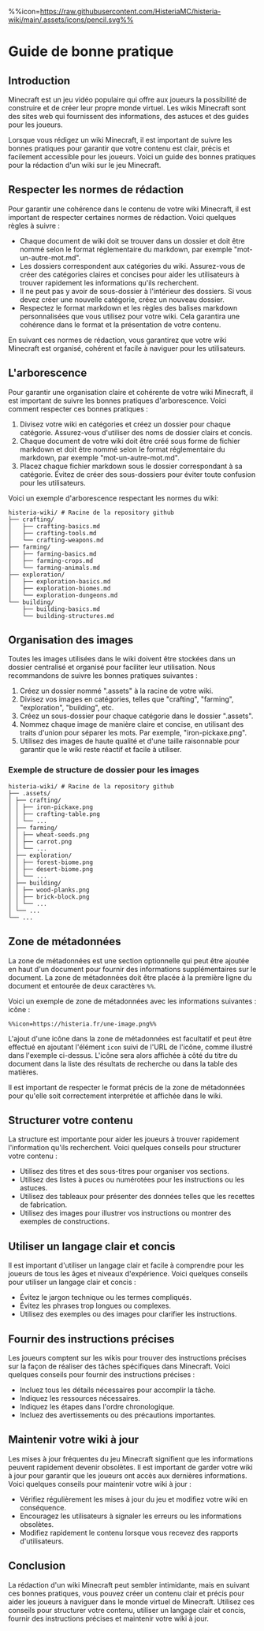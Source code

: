 %%icon=https://raw.githubusercontent.com/HisteriaMC/histeria-wiki/main/.assets/icons/pencil.svg%%
# Guide de bonne pratique

## Introduction

Minecraft est un jeu vidéo populaire qui offre aux joueurs la possibilité de construire et de créer leur propre monde virtuel. Les wikis Minecraft sont des sites web qui fournissent des informations, des astuces et des guides pour les joueurs.

Lorsque vous rédigez un wiki Minecraft, il est important de suivre les bonnes pratiques pour garantir que votre contenu est clair, précis et facilement accessible pour les joueurs. Voici un guide des bonnes pratiques pour la rédaction d'un wiki sur le jeu Minecraft.

## Respecter les normes de rédaction

Pour garantir une cohérence dans le contenu de votre wiki Minecraft, il est important de respecter certaines normes de rédaction. Voici quelques règles à suivre :

- Chaque document de wiki doit se trouver dans un dossier et doit être nommé selon le format réglementaire du markdown, par exemple "mot-un-autre-mot.md".
- Les dossiers correspondent aux catégories du wiki. Assurez-vous de créer des catégories claires et concises pour aider les utilisateurs à trouver rapidement les informations qu'ils recherchent.
- Il ne peut pas y avoir de sous-dossier à l'intérieur des dossiers. Si vous devez créer une nouvelle catégorie, créez un nouveau dossier.
- Respectez le format markdown et les règles des balises markdown personnalisées que vous utilisez pour votre wiki. Cela garantira une cohérence dans le format et la présentation de votre contenu.

En suivant ces normes de rédaction, vous garantirez que votre wiki Minecraft est organisé, cohérent et facile à naviguer pour les utilisateurs.

## L'arborescence

Pour garantir une organisation claire et cohérente de votre wiki Minecraft, il est important de suivre les bonnes pratiques d'arborescence. Voici comment respecter ces bonnes pratiques :

1. Divisez votre wiki en catégories et créez un dossier pour chaque catégorie. Assurez-vous d'utiliser des noms de dossier clairs et concis.
2. Chaque document de votre wiki doit être créé sous forme de fichier markdown et doit être nommé selon le format réglementaire du markdown, par exemple "mot-un-autre-mot.md".
3. Placez chaque fichier markdown sous le dossier correspondant à sa catégorie. Évitez de créer des sous-dossiers pour éviter toute confusion pour les utilisateurs.

Voici un exemple d'arborescence respectant les normes du wiki:
```
histeria-wiki/ # Racine de la repository github
├── crafting/
│   ├── crafting-basics.md
│   ├── crafting-tools.md
│   └── crafting-weapons.md
├── farming/
│   ├── farming-basics.md
│   ├── farming-crops.md
│   └── farming-animals.md
├── exploration/
│   ├── exploration-basics.md
│   ├── exploration-biomes.md
│   └── exploration-dungeons.md
└── building/
    ├── building-basics.md
    └── building-structures.md
```

## Organisation des images

Toutes les images utilisées dans le wiki doivent être stockées dans un dossier centralisé et organisé pour faciliter leur utilisation. Nous recommandons de suivre les bonnes pratiques suivantes :

1. Créez un dossier nommé ".assets" à la racine de votre wiki.
2. Divisez vos images en catégories, telles que "crafting", "farming", "exploration", "building", etc.
3. Créez un sous-dossier pour chaque catégorie dans le dossier ".assets".
4. Nommez chaque image de manière claire et concise, en utilisant des traits d'union pour séparer les mots. Par exemple, "iron-pickaxe.png".
5. Utilisez des images de haute qualité et d'une taille raisonnable pour garantir que le wiki reste réactif et facile à utiliser.

### Exemple de structure de dossier pour les images

```
histeria-wiki/ # Racine de la repository github
├── .assets/
│ ├── crafting/
│ │ ├── iron-pickaxe.png
│ │ ├── crafting-table.png
│ │ └── ...
│ ├── farming/
│ │ ├── wheat-seeds.png
│ │ ├── carrot.png
│ │ └── ...
│ ├── exploration/
│ │ ├── forest-biome.png
│ │ ├── desert-biome.png
│ │ └── ...
│ ├── building/
│ │ ├── wood-planks.png
│ │ ├── brick-block.png
│ │ └── ...
│ └── ...
└── ...
```

## Zone de métadonnées

La zone de métadonnées est une section optionnelle qui peut être ajoutée en haut d'un document pour fournir des informations supplémentaires sur le document. La zone de métadonnées doit être placée à la première ligne du document et entourée de deux caractères `%%`.

Voici un exemple de zone de métadonnées avec les informations suivantes : icône :

```
%%icon=https://histeria.fr/une-image.png%%
```

L'ajout d'une icône dans la zone de métadonnées est facultatif et peut être effectué en ajoutant l'élément `icon` suivi de l'URL de l'icône, comme illustré dans l'exemple ci-dessus. L'icône sera alors affichée à côté du titre du document dans la liste des résultats de recherche ou dans la table des matières.

Il est important de respecter le format précis de la zone de métadonnées pour qu'elle soit correctement interprétée et affichée dans le wiki.


## Structurer votre contenu

La structure est importante pour aider les joueurs à trouver rapidement l'information qu'ils recherchent. Voici quelques conseils pour structurer votre contenu :

- Utilisez des titres et des sous-titres pour organiser vos sections.
- Utilisez des listes à puces ou numérotées pour les instructions ou les astuces.
- Utilisez des tableaux pour présenter des données telles que les recettes de fabrication.
- Utilisez des images pour illustrer vos instructions ou montrer des exemples de constructions.

## Utiliser un langage clair et concis

Il est important d'utiliser un langage clair et facile à comprendre pour les joueurs de tous les âges et niveaux d'expérience. Voici quelques conseils pour utiliser un langage clair et concis :

- Évitez le jargon technique ou les termes compliqués.
- Évitez les phrases trop longues ou complexes.
- Utilisez des exemples ou des images pour clarifier les instructions.

## Fournir des instructions précises

Les joueurs comptent sur les wikis pour trouver des instructions précises sur la façon de réaliser des tâches spécifiques dans Minecraft. Voici quelques conseils pour fournir des instructions précises :

- Incluez tous les détails nécessaires pour accomplir la tâche.
- Indiquez les ressources nécessaires.
- Indiquez les étapes dans l'ordre chronologique.
- Incluez des avertissements ou des précautions importantes.

## Maintenir votre wiki à jour

Les mises à jour fréquentes du jeu Minecraft signifient que les informations peuvent rapidement devenir obsolètes. Il est important de garder votre wiki à jour pour garantir que les joueurs ont accès aux dernières informations. Voici quelques conseils pour maintenir votre wiki à jour :

- Vérifiez régulièrement les mises à jour du jeu et modifiez votre wiki en conséquence.
- Encouragez les utilisateurs à signaler les erreurs ou les informations obsolètes.
- Modifiez rapidement le contenu lorsque vous recevez des rapports d'utilisateurs.

## Conclusion

La rédaction d'un wiki Minecraft peut sembler intimidante, mais en suivant ces bonnes pratiques, vous pouvez créer un contenu clair et précis pour aider les joueurs à naviguer dans le monde virtuel de Minecraft. Utilisez ces conseils pour structurer votre contenu, utiliser un langage clair et concis, fournir des instructions précises et maintenir votre wiki à jour.
